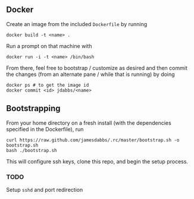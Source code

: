 ## Docker

Create an image from the included `Dockerfile` by running

    docker build -t <name> .

Run a prompt on that machine with

    docker run -i -t <name> /bin/bash

From there, feel free to bootstrap / customize as desired and then commit the changes
(from an alternate pane / while that is running) by doing

    docker ps # to get the image id
    docker commit <id> jdabbs/<name>

## Bootstrapping

From your home directory on a fresh install (with the dependencies specified in the Dockerfile), run

    curl https://raw.github.com/jamesdabbs/.rc/master/bootstrap.sh -o bootstrap.sh
    bash ./bootstrap.sh

This will configure ssh keys, clone this repo, and begin the setup process.

### TODO

Setup `sshd` and port redirection
